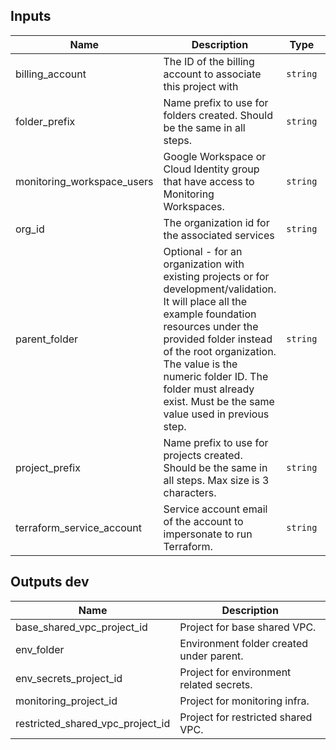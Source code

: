 <!-- BEGINNING OF PRE-COMMIT-TERRAFORM DOCS HOOK -->


## Inputs

| Name                         | Description                                                                                                                                                                                                                                                                                                          | Type     | Default  | Required |
|------------------------------|----------------------------------------------------------------------------------------------------------------------------------------------------------------------------------------------------------------------------------------------------------------------------------------------------------------------|----------|----------|:--------:|
| billing\_account             | The ID of the billing account to associate this project with                                                                                                                                                                                                                                                         | `string` | n/a      |   yes    |
| folder\_prefix               | Name prefix to use for folders created. Should be the same in all steps.                                                                                                                                                                                                                                             | `string` | `"fldr"` |    no    |
| monitoring\_workspace\_users | Google Workspace or Cloud Identity group that have access to Monitoring Workspaces.                                                                                                                                                                                                                                  | `string` | n/a      |   yes    |
| org\_id                      | The organization id for the associated services                                                                                                                                                                                                                                                                      | `string` | n/a      |   yes    |
| parent\_folder               | Optional - for an organization with existing projects or for development/validation. It will place all the example foundation resources under the provided folder instead of the root organization. The value is the numeric folder ID. The folder must already exist. Must be the same value used in previous step. | `string` | `""`     |    no    |
| project\_prefix              | Name prefix to use for projects created. Should be the same in all steps. Max size is 3 characters.                                                                                                                                                                                                                  | `string` | `"prj"`  |    no    |
| terraform\_service\_account  | Service account email of the account to impersonate to run Terraform.                                                                                                                                                                                                                                                | `string` | n/a      |   yes    |

## Outputs dev 

| Name                                 | Description                              |
|--------------------------------------|------------------------------------------|
| base\_shared\_vpc\_project\_id       | Project for base shared VPC.             |
| env\_folder                          | Environment folder created under parent. |
| env\_secrets\_project\_id            | Project for environment related secrets. |
| monitoring\_project\_id              | Project for monitoring infra.            |
| restricted\_shared\_vpc\_project\_id | Project for restricted shared VPC.       |

<!-- END OF PRE-COMMIT-TERRAFORM DOCS HOOK -->


